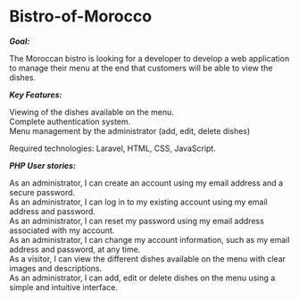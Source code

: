 # Bistro-of-Morocco
***Goal:***  

The Moroccan bistro is looking for a developer to develop a web application to manage their menu at the end that customers will be able to view the dishes.  

***Key Features:***  

Viewing of the dishes available on the menu.  
Complete authentication system.  
Menu management by the administrator (add, edit, delete dishes)    

Required technologies: Laravel, HTML, CSS, JavaScript.  

***PHP User stories:***  

As an administrator, I can create an account using my email address and a secure password.  
As an administrator, I can log in to my existing account using my email address and password.  
As an administrator, I can reset my password using my email address associated with my account.  
As an administrator, I can change my account information, such as my email address and password, at any time.  
As a visitor, I can view the different dishes available on the menu with clear images and descriptions.  
As an administrator, I can add, edit or delete dishes on the menu using a simple and intuitive interface.  
